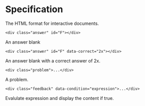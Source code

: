 # Specification

The HTML format for interactive documents.

`<div class="answer" id="F"></div>`

An answer blank

`<div class="answer" id="F" data-correct="2x"></div>`

An answer blank with a correct answer of 2x.

`<div class="problem">...</div>`

A problem.

`<div class="feedback" data-condition="expression">...</div>`

Evalulate expression and display the content if true.

